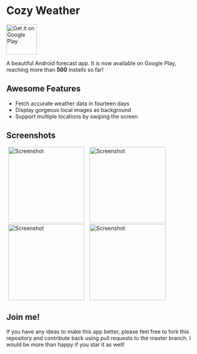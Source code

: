 # Cozy Weather
<a href='https://play.google.com/store/apps/details?id=com.dilyar.weather.app&utm_source=global_co&utm_medium=prtnr&utm_content=Mar2515&utm_campaign=PartBadge&pcampaignid=MKT-Other-global-all-co-prtnr-py-PartBadge-Mar2515-1'><img alt='Get it on Google Play' src='https://play.google.com/intl/en_us/badges/images/generic/en_badge_web_generic.png' height="80"/></a>

A beautiful Android forecast app. It is now available on Google Play, reaching more than **500** installs so far!

## Awesome Features 
* Fetch accurate weather data in fourteen days
* Display gorgeous local images as background
* Support multiple locations by swiping the screen

## Screenshots
<img src="https://github.com/dilyar85/Android-Forecast-App/blob/master/screenshots/nyc_day.png" alt="Screenshot" width="200" hspace="5">
<img src="https://github.com/dilyar85/Android-Forecast-App/blob/master/screenshots/sf_day.png" alt="Screenshot" width="200" hspace="5">
<img src="https://github.com/dilyar85/Android-Forecast-App/blob/master/screenshots/chicago_day.png" alt="Screenshot" width="200" hspace="5">
<img src="https://github.com/dilyar85/Android-Forecast-App/blob/master/screenshots/detail.png" alt="Screenshot" width="200" hspace="5">

## Join me!
If you have any ideas to make this app better, please feel free to fork this repository and contribute back using pull requests to the master branch. I would be more than happy if you star it as well!
